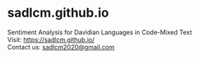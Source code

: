 # sadlcm.github.io
Sentiment Analysis for Davidian Languages in Code-Mixed Text <br/>
Visit: https://sadlcm.github.io/ <br/>
Contact us: sadlcm2020@gmail.com
